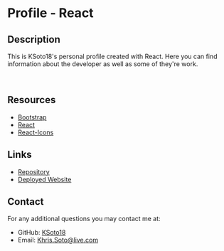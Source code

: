 # Profile - React


## Description

This is KSoto18's personal profile created with React. Here you can find information about the developer as well as some of they're work.

<br>

## Resources

 - [Bootstrap](https://www.npmjs.com/package/bootstrap)
 - [React](https://www.npmjs.com/package/react)
 - [React-Icons](https://www.npmjs.com/package/react-icons)

 ## Links

 - [Repository](https://github.com/KSoto18/Portfolio-React)
 - [Deployed Website](https://ksoto18.github.io/Portfolio-React/)

 ## Contact
 For any additional questions you may contact me at: 
 - GitHub: [KSoto18](https://github.com/KSoto18)
 - Email: [Khris.Soto@live.com](mailto:Khris.Soto@live.com)